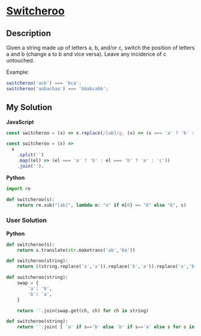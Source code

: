 # [Switcheroo](https://www.codewars.com/kata/57f759bb664021a30300007d)

## Description

Given a string made up of letters a, b, and/or c, switch the position of letters a and b (change a to b and vice versa). Leave any incidence of c untouched.

Example:

```js
switcheroo('acb') === 'bca';
switcheroo('aabacbaa') === 'bbabcabb';
```

## My Solution

**JavaScript**

```js
const switcheroo = (x) => x.replace(/[ab]/g, (x) => (x === 'a' ? 'b' : 'a'));
```

```js
const switcheroo = (x) =>
  x
    .split('')
    .map((el) => (el === 'a' ? 'b' : el === 'b' ? 'a' : 'c'))
    .join('');
```

**Python**

```py
import re

def switcheroo(s):
    return re.sub("[ab]", lambda m: "a" if m[0] == "b" else "b", s)
```

### User Solution

**Python**

```py
def switcheroo(s):
    return s.translate(str.maketrans('ab','ba'))
```

```py
def switcheroo(string):
    return ((string.replace('a','x')).replace('b','a')).replace('x','b')
```

```py
def switcheroo(string):
    swap = {
        'a': 'b',
        'b': 'a',
    }

    return ''.join(swap.get(ch, ch) for ch in string)
```

```py
def switcheroo(string):
    return ''.join( [ 'a' if s=='b' else 'b' if s=='a' else s for s in string ] )
```
